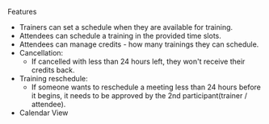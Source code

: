 Features

* Trainers can set a schedule when they are available for training.
* Attendees can schedule a training in the provided time slots.
* Attendees can manage credits - how many trainings they can schedule.
* Cancellation:
    * If cancelled with less than 24 hours left, they won't receive their credits back.
* Training reschedule: 
    * If someone wants to reschedule a meeting less than 24 hours before it begins, it needs to be approved by the 2nd participant(trainer / attendee).
* Calendar View